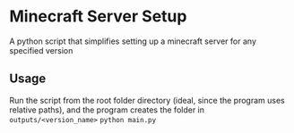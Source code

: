# Minecraft Server Setup
A python script that simplifies setting up a minecraft server for any specified version

## Usage
Run the script from the root folder directory (ideal, since the program uses relative paths), and the program creates the folder in `outputs/<version_name>`
`python main.py`
